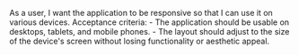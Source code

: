 As a user, I want the application to be responsive so that I can use it on various devices.
    Acceptance criteria:
    - The application should be usable on desktops, tablets, and mobile phones.
    - The layout should adjust to the size of the device's screen without losing functionality or aesthetic appeal.
